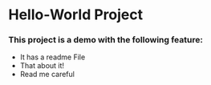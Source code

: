 # Hello-World Project
### This project is a demo with the following feature:
- It has a readme File
- That about it!
- Read me careful
